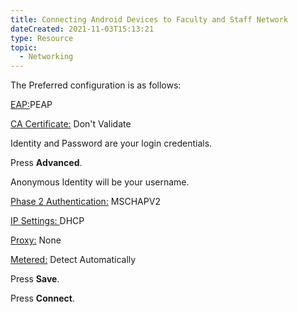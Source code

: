 ```yaml
---
title: Connecting Android Devices to Faculty and Staff Network
dateCreated: 2021-11-03T15:13:21
type: Resource
topic:
  - Networking
---
```

The Preferred configuration is as follows:

<u>EAP:</u>PEAP

<u>CA Certificate:</u> Don't Validate

Identity and Password are your login credentials.

Press **Advanced**.

Anonymous Identity will be your username.

<u>Phase 2 Authentication:</u> MSCHAPV2

<u>IP Settings: </u>DHCP

<u>Proxy:</u> None

<u>Metered:</u> Detect Automatically

Press **Save**.

Press **Connect**.

